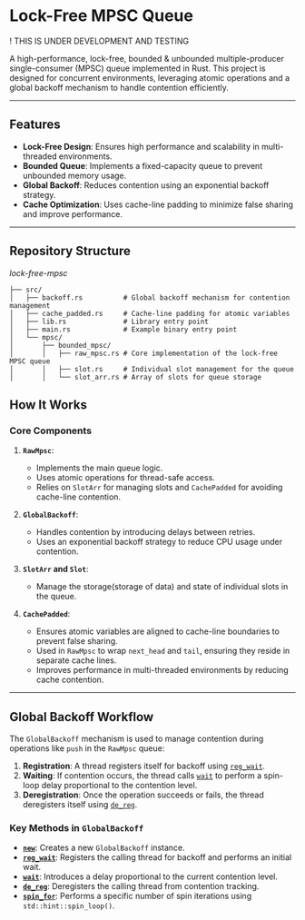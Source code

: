 # Lock-Free MPSC Queue
! THIS IS UNDER DEVELOPMENT AND TESTING

A high-performance, lock-free, bounded & unbounded multiple-producer single-consumer (MPSC) queue implemented in Rust. This project is designed for concurrent environments, leveraging atomic operations and a global backoff mechanism to handle contention efficiently.


---

## Features

- **Lock-Free Design**: Ensures high performance and scalability in multi-threaded environments.
- **Bounded Queue**: Implements a fixed-capacity queue to prevent unbounded memory usage.
- **Global Backoff**: Reduces contention using an exponential backoff strategy.
- **Cache Optimization**: Uses cache-line padding to minimize false sharing and improve performance.

---

## Repository Structure
*lock-free-mpsc*

    ├── src/
    │   ├── backoff.rs          # Global backoff mechanism for contention management
    │   ├── cache_padded.rs     # Cache-line padding for atomic variables
    │   ├── lib.rs              # Library entry point
    │   ├── main.rs             # Example binary entry point
    │   └── mpsc/
    │       ├── bounded_mpsc/
    │       │   ├── raw_mpsc.rs # Core implementation of the lock-free MPSC queue
    │       │   ├── slot.rs     # Individual slot management for the queue
    │       │   └── slot_arr.rs # Array of slots for queue storage

## How It Works

### Core Components

1. **`RawMpsc`**:
   - Implements the main queue logic.
   - Uses atomic operations for thread-safe access.
   - Relies on `SlotArr` for managing slots and `CachePadded` for avoiding cache-line contention.

2. **`GlobalBackoff`**:
   - Handles contention by introducing delays between retries.
   - Uses an exponential backoff strategy to reduce CPU usage under contention.

3. **`SlotArr` and `Slot`**:
   - Manage the storage(storage of data) and state of individual slots in the queue.

4. **`CachePadded`**:
   - Ensures atomic variables are aligned to cache-line boundaries to prevent false sharing.
   - Used in `RawMpsc` to wrap `next_head` and `tail`, ensuring they reside in separate cache lines.
   - Improves performance in multi-threaded environments by reducing cache contention.

---

## Global Backoff Workflow

The `GlobalBackoff` mechanism is used to manage contention during operations like `push` in the `RawMpsc` queue:

1. **Registration**: A thread registers itself for backoff using [`reg_wait`](src/backoff.rs).
2. **Waiting**: If contention occurs, the thread calls [`wait`](src/backoff.rs) to perform a spin-loop delay proportional to the contention level.
3. **Deregistration**: Once the operation succeeds or fails, the thread deregisters itself using [`de_reg`](src/backoff.rs).

### Key Methods in `GlobalBackoff`

- **[`new`](src/backoff.rs)**: Creates a new `GlobalBackoff` instance.
- **[`reg_wait`](src/backoff.rs)**: Registers the calling thread for backoff and performs an initial wait.
- **[`wait`](src/backoff.rs)**: Introduces a delay proportional to the current contention level.
- **[`de_reg`](src/backoff.rs)**: Deregisters the calling thread from contention tracking.
- **[`spin_for`](src/backoff.rs)**: Performs a specific number of spin iterations using `std::hint::spin_loop()`.
